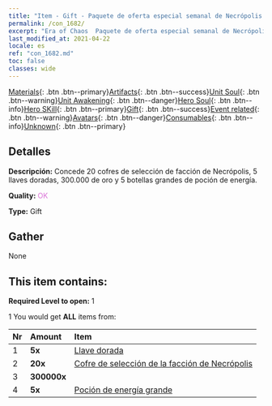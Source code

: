 ```yaml
---
title: "Item - Gift - Paquete de oferta especial semanal de Necrópolis D"
permalink: /con_1682/
excerpt: "Era of Chaos  Paquete de oferta especial semanal de Necrópolis D"
last_modified_at: 2021-04-22
locale: es
ref: "con_1682.md"
toc: false
classes: wide
---
```

 [Materials](/ItemsES/){: .btn .btn--primary}[Artifacts](/ItemsES/Artifacts/){: .btn .btn--success}[Unit Soul](/ItemsES/UnitSoul/){: .btn .btn--warning}[Unit Awakening](/ItemsES/UnitAwakening/){: .btn .btn--danger}[Hero Soul](/ItemsES/HeroSoul/){: .btn .btn--info}[Hero SKill](/ItemsES/HeroSkill/){: .btn .btn--primary}[Gift](/ItemsES/Gift/){: .btn .btn--success}[Event related](/ItemsES/Events/){: .btn .btn--warning}[Avatars](/ItemsES/Avatars/){: .btn .btn--danger}[Consumables](/ItemsES/Consumables/){: .btn .btn--info}[Unknown](/ItemsES/Unknown/){: .btn .btn--primary}

## Detalles
 **Descripción:** Concede 20 cofres de selección de facción de Necrópolis, 5 llaves doradas, 300.000 de oro y 5 botellas grandes de poción de energía.

 **Quality:** <span style="color: #DA70D6">OK</span>

 **Type:** Gift

## Gather

  None

## This item contains:

 **Required Level to open:** 1

 1 You would get **ALL** items  from:

  | Nr | Amount |     Item    |
  |:---|:-------|:------------|
  | 1 |  **5x** | [Llave dorada](/ItemsES/con_783/) |  | 
  | 2 |  **20x** | [Cofre de selección de la facción de Necrópolis](/ItemsES/con_1683/) |  | 
  | 3 |  **300000x** | <i class="fas fa-coins"/> |  | 
  | 4 |  **5x** | [Poción de energía grande](/ItemsES/con_706/) |  | 
